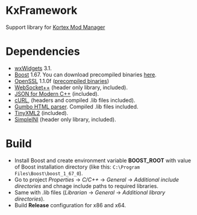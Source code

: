 # KxFramework
Support library for [Kortex Mod Manager](https://github.com/KerberX/Kortex-Mod-Manager)

# Dependencies
- [wxWidgets](https://www.wxwidgets.org) 3.1.
- [Boost](https://www.boost.org) 1.67. You can download precompiled binaries [here](https://sourceforge.net/projects/boost/files/boost-binaries).
- [OpenSSL](https://www.openssl.org) 1.1.0f ([precompiled binaries](https://www.npcglib.org/~stathis/blog/precompiled-openssl))
- [WebSocket++](https://github.com/zaphoyd/websocketpp) (header only library, included).
- [JSON for Modern C++](https://github.com/nlohmann/json) (included).
- [cURL](https://curl.haxx.se), (headers and compiled .lib files included).
- [Gumbo HTML parser](https://github.com/google/gumbo-parser). Compiled .lib files included.
- [TinyXML2](https://github.com/leethomason/tinyxml2) (included).
- [SimpleINI](https://github.com/brofield/simpleini) (header only library, included).

# Build
- Install Boost and create environment variable **BOOST_ROOT** with value of Boost installation directory (like this: `C:\Program Files\Boost\boost_1_67_0`).
- Go to project *Properties* -> *C/C++* -> *General* -> *Additional include directories* and chnage include paths to required libraries.
- Same with .lib files (*Librarian* -> *General* -> *Additional library directories*).
- Build **Release** configuration for x86 and x64.
